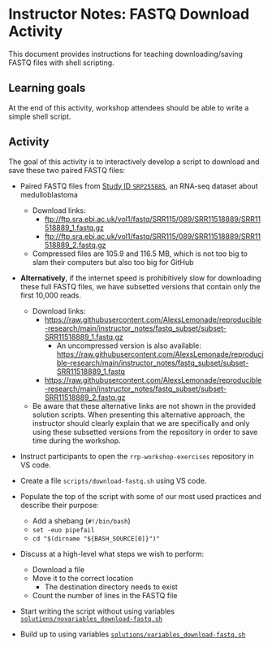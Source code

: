 # Instructor Notes: FASTQ Download Activity

This document provides instructions for teaching downloading/saving FASTQ files with shell scripting.

## Learning goals

At the end of this activity, workshop attendees should be able to write a simple shell script.

## Activity

The goal of this activity is to interactively develop a script to download and save these two paired FASTQ files:

+ Paired FASTQ files from [Study ID `SRP255885`](https://trace.ncbi.nlm.nih.gov/Traces/sra/?study=SRP255885), an RNA-seq dataset about medulloblastoma
  + Download links:
    + <ftp://ftp.sra.ebi.ac.uk/vol1/fastq/SRR115/089/SRR11518889/SRR11518889_1.fastq.gz>
    + <ftp://ftp.sra.ebi.ac.uk/vol1/fastq/SRR115/089/SRR11518889/SRR11518889_2.fastq.gz>
  + Compressed files are 105.9 and 116.5 MB, which is not too big to slam their computers but also too big for GitHub

+ **Alternatively**, if the internet speed is prohibitively slow for downloading these full FASTQ files, we have subsetted versions that contain only the first 10,000 reads.
  + Download links:
    + <https://raw.githubusercontent.com/AlexsLemonade/reproducible-research/main/instructor_notes/fastq_subset/subset-SRR11518889_1.fastq.gz>
      + An uncompressed version is also available: <https://raw.githubusercontent.com/AlexsLemonade/reproducible-research/main/instructor_notes/fastq_subset/subset-SRR11518889_1.fastq>
    + <https://raw.githubusercontent.com/AlexsLemonade/reproducible-research/main/instructor_notes/fastq_subset/subset-SRR11518889_2.fastq.gz>
  + Be aware that these alternative links are not shown in the provided solution scripts.
  When presenting this alternative approach, the instructor should clearly explain that we are specifically and only using these subsetted versions from the repository in order to save time during the workshop.

+ Instruct participants to open the `rrp-workshop-exercises` repository in VS code.
+ Create a file `scripts/download-fastq.sh` using VS code.
+ Populate the top of the script with some of our most used practices and describe their purpose:
  + Add a shebang (`#!/bin/bash`)
  + `set -euo pipefail`
  + `cd "$(dirname "${BASH_SOURCE[0]}")"`
+ Discuss at a high-level what steps we wish to perform:
  + Download a file
  + Move it to the correct location
    + The destination directory needs to exist 
  + Count the number of lines in the FASTQ file
+ Start writing the script without using variables [`solutions/novariables_download-fastq.sh`](solutions/novariables_download-fastq.sh)
+ Build up to using variables [`solutions/variables_download-fastq.sh`](solutions/variables_download-fastq.sh)

